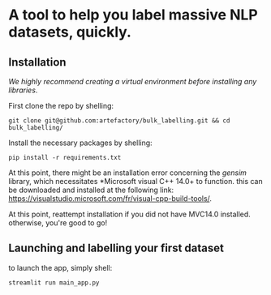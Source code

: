 # A tool to help you label massive NLP datasets, quickly.

## Installation

*We highly recommend creating a virtual environment before installing any libraries*.

First clone the repo by shelling:

```git clone git@github.com:artefactory/bulk_labelling.git && cd bulk_labelling/```

Install the necessary packages by shelling:

```pip install -r requirements.txt```

At this point, there might be an installation error concerning the *gensim* library, which necessitates *Microsoft visual C++ 14.0+ to function. this can be downloaded and installed at the following link: https://visualstudio.microsoft.com/fr/visual-cpp-build-tools/.

At this point, reattempt installation if you did not have MVC14.0 installed. otherwise, you're good to go!

## Launching and labelling your first dataset

to launch the app, simply shell:

```streamlit run main_app.py```

